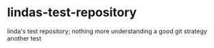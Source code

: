 lindas-test-repository
======================

linda's test repository; nothing more
understanding a good git strategy
another test
